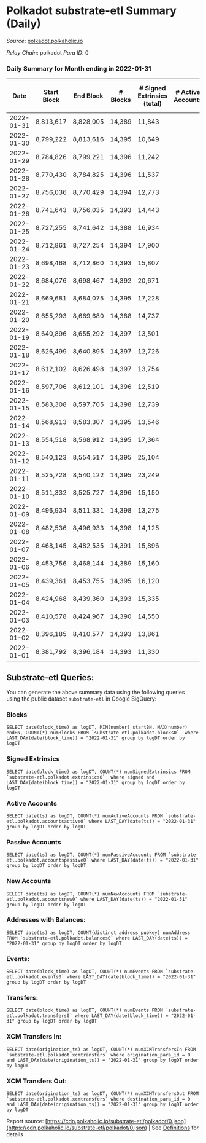 # Polkadot substrate-etl Summary (Daily)

_Source_: [polkadot.polkaholic.io](https://polkadot.polkaholic.io)

*Relay Chain*: polkadot
*Para ID*: 0



### Daily Summary for Month ending in 2022-01-31


| Date | Start Block | End Block | # Blocks | # Signed Extrinsics (total) | # Active Accounts | # Passive | # New | # Addresses with Balances | # Events | # Transfers | # XCM Transfers In | # XCM Transfers Out | Issues | 
| ---- | ----------- | --------- | -------- | --------------------------- | ----------------- | --------- | ----- | ------------------------- | -------- | ----------- | ------------------ | ------------------- | ------ |
| 2022-01-31 | 8,813,617 | 8,828,005 | 14,389 | 11,843 |  |  |  | 888,103 | 240,106 | 11,872 ($130,255,391.07) |   |   |  |
| 2022-01-30 | 8,799,222 | 8,813,616 | 14,395 | 10,649 |  |  |  |  | 230,410 | 10,561 ($104,158,497.12) |   |   |  |
| 2022-01-29 | 8,784,826 | 8,799,221 | 14,396 | 11,242 |  |  |  |  | 233,621 | 11,118 ($57,672,517.71) |   |   |  |
| 2022-01-28 | 8,770,430 | 8,784,825 | 14,396 | 11,537 |  |  |  |  | 237,575 | 11,620 ($104,248,726.73) |   |   |  |
| 2022-01-27 | 8,756,036 | 8,770,429 | 14,394 | 12,773 |  |  |  |  | 248,816 | 12,419 ($106,412,031.49) |   |   |  |
| 2022-01-26 | 8,741,643 | 8,756,035 | 14,393 | 14,443 |  |  |  |  | 260,744 | 14,682 ($223,087,915.82) |   |   |  |
| 2022-01-25 | 8,727,255 | 8,741,642 | 14,388 | 16,934 |  |  |  |  | 279,536 | 15,134 ($105,797,929.43) |   |   |  |
| 2022-01-24 | 8,712,861 | 8,727,254 | 14,394 | 17,900 |  |  |  |  | 291,527 | 16,713 ($139,741,453.21) |   |   |  |
| 2022-01-23 | 8,698,468 | 8,712,860 | 14,393 | 15,807 |  |  |  |  | 271,670 | 16,281 ($181,512,866.62) |   |   |  |
| 2022-01-22 | 8,684,076 | 8,698,467 | 14,392 | 20,671 |  |  |  |  | 320,277 | 21,849 ($332,890,382.26) |   |   |  |
| 2022-01-21 | 8,669,681 | 8,684,075 | 14,395 | 17,228 |  |  |  |  | 285,082 | 17,856 ($340,714,128.25) |   |   |  |
| 2022-01-20 | 8,655,293 | 8,669,680 | 14,388 | 14,737 |  |  |  |  | 270,528 | 14,458 ($155,911,283.94) |   |   |  |
| 2022-01-19 | 8,640,896 | 8,655,292 | 14,397 | 13,501 |  |  |  |  | 256,995 | 13,916 ($134,508,235.69) |   |   |  |
| 2022-01-18 | 8,626,499 | 8,640,895 | 14,397 | 12,726 |  |  |  |  | 251,989 | 12,316 ($108,023,458.65) |   |   |  |
| 2022-01-17 | 8,612,102 | 8,626,498 | 14,397 | 13,754 |  |  |  |  | 249,759 | 12,346 ($205,109,065.33) |   |   |  |
| 2022-01-16 | 8,597,706 | 8,612,101 | 14,396 | 12,519 |  |  |  |  | 242,405 | 11,825 ($48,900,593.42) |   |   |  |
| 2022-01-15 | 8,583,308 | 8,597,705 | 14,398 | 12,739 |  |  |  |  | 239,758 | 10,757 ($123,722,758.02) |   |   |  |
| 2022-01-14 | 8,568,913 | 8,583,307 | 14,395 | 13,546 |  |  |  |  | 250,671 | 12,587 ($123,867,136.52) |   |   |  |
| 2022-01-13 | 8,554,518 | 8,568,912 | 14,395 | 17,364 |  |  |  |  | 283,141 | 15,711 ($139,838,585.48) |   |   |  |
| 2022-01-12 | 8,540,123 | 8,554,517 | 14,395 | 25,104 |  |  |  |  | 344,557 | 25,734 ($132,724,712.58) |   |   |  |
| 2022-01-11 | 8,525,728 | 8,540,122 | 14,395 | 23,249 |  |  |  |  | 320,076 | 22,191 ($188,950,166.32) |   |   |  |
| 2022-01-10 | 8,511,332 | 8,525,727 | 14,396 | 15,150 |  |  |  |  | 278,534 | 14,602 ($157,902,599.49) |   |   |  |
| 2022-01-09 | 8,496,934 | 8,511,331 | 14,398 | 13,275 |  |  |  |  | 247,577 | 12,915 ($124,043,287.44) |   |   |  |
| 2022-01-08 | 8,482,536 | 8,496,933 | 14,398 | 14,125 |  |  |  |  | 253,202 | 13,919 ($119,556,841.35) |   |   |  |
| 2022-01-07 | 8,468,145 | 8,482,535 | 14,391 | 15,896 |  |  |  |  | 272,487 | 15,219 ($365,415,383.53) |   |   |  |
| 2022-01-06 | 8,453,756 | 8,468,144 | 14,389 | 15,160 |  |  |  |  | 260,653 | 14,800 ($122,285,138.61) |   |   |  |
| 2022-01-05 | 8,439,361 | 8,453,755 | 14,395 | 16,120 |  |  |  |  | 268,781 | 15,896 ($136,183,201.36) |   |   |  |
| 2022-01-04 | 8,424,968 | 8,439,360 | 14,393 | 15,335 |  |  |  |  | 265,941 | 15,000 ($634,599,789.38) |   |   |  |
| 2022-01-03 | 8,410,578 | 8,424,967 | 14,390 | 14,550 |  |  |  |  | 261,745 | 14,069 ($199,836,641.51) |   |   |  |
| 2022-01-02 | 8,396,185 | 8,410,577 | 14,393 | 13,861 |  |  |  |  | 256,991 | 13,355 ($84,314,137.88) |   |   |  |
| 2022-01-01 | 8,381,792 | 8,396,184 | 14,393 | 11,330 |  |  |  |  | 230,640 | 11,089 ($132,344,902.02) |   |   |  |

## Substrate-etl Queries:
You can generate the above summary data using the following queries using the public dataset `substrate-etl` in Google BigQuery:


### Blocks
```
SELECT date(block_time) as logDT, MIN(number) startBN, MAX(number) endBN, COUNT(*) numBlocks FROM `substrate-etl.polkadot.blocks0`  where LAST_DAY(date(block_time)) = "2022-01-31" group by logDT order by logDT
```


### Signed Extrinsics
```
SELECT date(block_time) as logDT, COUNT(*) numSignedExtrinsics FROM `substrate-etl.polkadot.extrinsics0`  where signed and LAST_DAY(date(block_time)) = "2022-01-31" group by logDT order by logDT
```


### Active Accounts
```
SELECT date(ts) as logDT, COUNT(*) numActiveAccounts FROM `substrate-etl.polkadot.accountsactive0` where LAST_DAY(date(ts)) = "2022-01-31" group by logDT order by logDT
```


### Passive Accounts
```
SELECT date(ts) as logDT, COUNT(*) numPassiveAccounts FROM `substrate-etl.polkadot.accountspassive0` where LAST_DAY(date(ts)) = "2022-01-31" group by logDT order by logDT
```


### New Accounts
```
SELECT date(ts) as logDT, COUNT(*) numNewAccounts FROM `substrate-etl.polkadot.accountsnew0` where LAST_DAY(date(ts)) = "2022-01-31" group by logDT order by logDT
```


### Addresses with Balances:
```
SELECT date(ts) as logDT, COUNT(distinct address_pubkey) numAddress FROM `substrate-etl.polkadot.balances0` where LAST_DAY(date(ts)) = "2022-01-31" group by logDT order by logDT
```


### Events:
```
SELECT date(block_time) as logDT, COUNT(*) numEvents FROM `substrate-etl.polkadot.events0` where LAST_DAY(date(block_time)) = "2022-01-31" group by logDT order by logDT
```


### Transfers:
```
SELECT date(block_time) as logDT, COUNT(*) numEvents FROM `substrate-etl.polkadot.transfers0` where LAST_DAY(date(block_time)) = "2022-01-31" group by logDT order by logDT
```


### XCM Transfers In:
```
SELECT date(origination_ts) as logDT, COUNT(*) numXCMTransfersIn FROM `substrate-etl.polkadot.xcmtransfers` where origination_para_id = 0 and LAST_DAY(date(origination_ts)) = "2022-01-31" group by logDT order by logDT
```


### XCM Transfers Out:
```
SELECT date(origination_ts) as logDT, COUNT(*) numXCMTransfersOut FROM `substrate-etl.polkadot.xcmtransfers` where destination_para_id = 0 and LAST_DAY(date(origination_ts)) = "2022-01-31" group by logDT order by logDT
```



Report source: [https://cdn.polkaholic.io/substrate-etl/polkadot/0.json](https://cdn.polkaholic.io/substrate-etl/polkadot/0.json) | See [Definitions](/DEFINITIONS.md) for details

